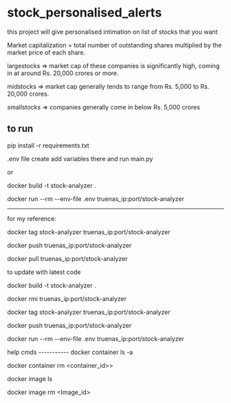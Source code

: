 # stock_personalised_alerts
this project will give personalised intimation on list of stocks that you want 

Market capitalization = total number of outstanding shares multiplied by the market price of each share.

largestocks => market cap of these companies is significantly high, coming in at around Rs. 20,000 crores or more.

midstocks => market cap generally tends to range from Rs. 5,000 to Rs. 20,000 crores.

smallstocks => companies generally come in below Rs. 5,000 crores

## to run
pip install -r requirements.txt

.env file create add variables there and run main.py

or 

docker build -t stock-analyzer .

docker run --rm --env-file .env truenas_ip:port/stock-analyzer

----

for my reference:

docker tag stock-analyzer truenas_ip:port/stock-analyzer

docker push truenas_ip:port/stock-analyzer

docker pull truenas_ip:port/stock-analyzer


to update with latest code

docker build -t stock-analyzer .

docker rmi truenas_ip:port/stock-analyzer

docker tag stock-analyzer truenas_ip:port/stock-analyzer

docker push truenas_ip:port/stock-analyzer

docker run --rm --env-file .env truenas_ip:port/stock-analyzer

help cmds -----------
docker container ls -a

docker container rm <container_id>>

docker image ls

docker image rm <Image_id>
